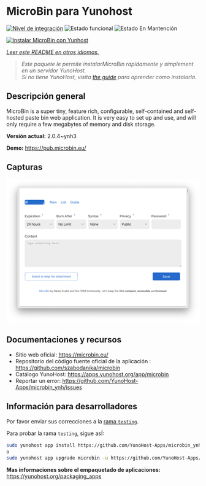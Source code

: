 <!--
Este archivo README esta generado automaticamente<https://github.com/YunoHost/apps/tree/master/tools/readme_generator>
No se debe editar a mano.
-->

# MicroBin para Yunohost

[![Nivel de integración](https://dash.yunohost.org/integration/microbin.svg)](https://ci-apps.yunohost.org/ci/apps/microbin/) ![Estado funcional](https://ci-apps.yunohost.org/ci/badges/microbin.status.svg) ![Estado En Mantención](https://ci-apps.yunohost.org/ci/badges/microbin.maintain.svg)

[![Instalar MicroBin con Yunhost](https://install-app.yunohost.org/install-with-yunohost.svg)](https://install-app.yunohost.org/?app=microbin)

*[Leer este README en otros idiomas.](./ALL_README.md)*

> *Este paquete le permite instalarMicroBin rapidamente y simplement en un servidor YunoHost.*  
> *Si no tiene YunoHost, visita [the guide](https://yunohost.org/install) para aprender como instalarla.*

## Descripción general

MicroBin is a super tiny, feature rich, configurable, self-contained and self-hosted paste bin web application. It is very easy to set up and use, and will only require a few megabytes of memory and disk storage.

**Versión actual:** 2.0.4~ynh3

**Demo:** <https://pub.microbin.eu/>

## Capturas

![Captura de MicroBin](./doc/screenshots/screenshot7.png)

## Documentaciones y recursos

- Sitio web oficial: <https://microbin.eu/>
- Repositorio del código fuente oficial de la aplicación : <https://github.com/szabodanika/microbin>
- Catálogo YunoHost: <https://apps.yunohost.org/app/microbin>
- Reportar un error: <https://github.com/YunoHost-Apps/microbin_ynh/issues>

## Información para desarrolladores

Por favor enviar sus correcciones a la [rama `testing`](https://github.com/YunoHost-Apps/microbin_ynh/tree/testing).

Para probar la rama `testing`, sigue asÍ:

```bash
sudo yunohost app install https://github.com/YunoHost-Apps/microbin_ynh/tree/testing --debug
o
sudo yunohost app upgrade microbin -u https://github.com/YunoHost-Apps/microbin_ynh/tree/testing --debug
```

**Mas informaciones sobre el empaquetado de aplicaciones:** <https://yunohost.org/packaging_apps>
